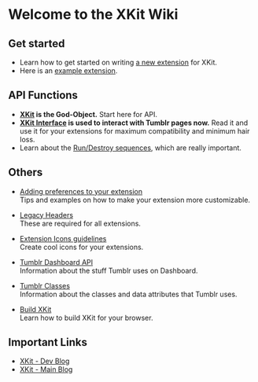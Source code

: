# Welcome to the XKit Wiki

## Get started

* Learn how to get started on writing [a new extension](https://github.com/atesh/XKit/wiki/Writing-a-New-Extension) for XKit.
* Here is an [example extension](https://github.com/atesh/XKit/wiki/Example-Extension).

## API Functions

* **[XKit](https://github.com/atesh/XKit/wiki/XKit-object) is the God-Object.** Start here for API.
* **[XKit Interface](https://github.com/atesh/XKit/wiki/XKit.interface) is used to interact with Tumblr pages now.** Read it and use it for your extensions for maximum compatibility and minimum hair loss.
* Learn about the [Run/Destroy sequences](https://github.com/atesh/XKit/wiki/Run-Destroy-Sequences), which are really important.

## Others

*	[Adding preferences to your extension](https://github.com/atesh/XKit/wiki/Preferences)  
	Tips and examples on how to make your extension more customizable.

* 	[Legacy Headers](https://github.com/atesh/XKit/wiki/Legacy-Headers)   
	These are required for all extensions.
	
*	[Extension Icons guidelines](https://github.com/atesh/XKit/wiki/Extension-Icons)   
	Create cool icons for your extensions.
	
*	[Tumblr Dashboard API](https://github.com/atesh/XKit/wiki/Tumblr-Dashboard-API)  
	Information about the stuff Tumblr uses on Dashboard.
	
*	[Tumblr Classes](https://github.com/atesh/XKit/wiki/Tumblr-Classes)  
	Information about the classes and data attributes that Tumblr uses.
	
* 	[Build XKit](https://github.com/atesh/XKit/wiki/Build-XKit)  
	Learn how to build XKit for your browser.

## Important Links
* [XKit - Dev Blog](https://xkit-extension.tumblr.com)
* [XKit - Main Blog](https://xkit-dev.tumblr.com)